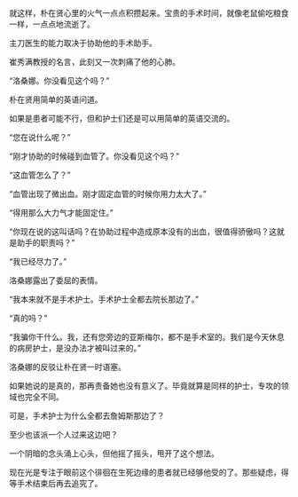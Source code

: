 就这样，朴在贤心里的火气一点点积攒起来。宝贵的手术时间，就像老鼠偷吃粮食一样，一点点地流逝了。

主刀医生的能力取决于协助他的手术助手。

崔秀满教授的名言，此刻又一次刺痛了他的心肺。

“洛桑娜。你没看见这个吗？”

朴在贤用简单的英语问道。

如果是患者可能不行，但和护士们还是可以用简单的英语交流的。

“您在说什么呢？”

“刚才协助的时候碰到血管了。你没看见这个吗？”

“这血管怎么了？”

“血管出现了微出血。刚才固定血管的时候你用力太大了。”

“得用那么大力气才能固定住。”

“你现在说的这叫话吗？在协助过程中造成原本没有的出血，很值得骄傲吗？这就是助手的职责吗？”

“我已经尽力了。”

洛桑娜露出了委屈的表情。

“我本来就不是手术护士。手术护士全都去院长那边了。”

“真的吗？”

“我骗你干什么。我，还有您旁边的亚斯梅尔，都不是手术室的。我们是今天休息的病房护士，是没办法才被叫过来的。”

洛桑娜的反驳让朴在贤一时语塞。

如果她说的是真的，那再责备她也没有意义了。毕竟就算是同样的护士，专攻的领域也完全不同。

可是，手术护士为什么全都去詹姆斯那边了？

至少也该派一个人过来这边吧？

一个阴暗的念头涌上心头，但他摇了摇头，甩开了这个想法。

现在光是专注于眼前这个徘徊在生死边缘的患者就已经够他受的了。那些疑虑，得等手术结束后再去追究了。